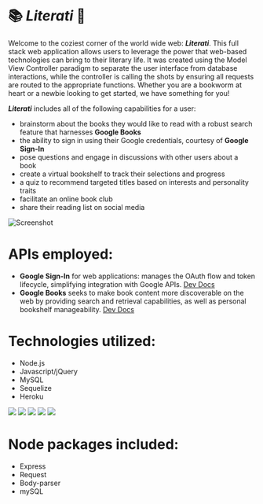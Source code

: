# :books: *Literati* :notebook:
Welcome to the coziest corner of the world wide web:  __*Literati*__.  This full stack web application allows users to leverage the power that web-based technologies can bring to their literary life.  It was created using the Model View Controller paradigm to separate the user interface from database interactions, while the controller is calling the shots by ensuring all requests are routed to the appropriate functions.  Whether you are a bookworm at heart or a newbie looking to get started, we have something for you!

__*Literati*__ includes all of the following capabilities for a user:  
* brainstorm about the books they would like to read with a robust search feature that harnesses **Google Books**
* the ability to sign in using their Google credentials, courtesy of **Google Sign-In**
* pose questions and engage in discussions with other users about a book
* create a virtual bookshelf to track their selections and progress
* a quiz to recommend targeted titles based on interests and personality traits  
* facilitate an online book club
* share their reading list on social media

![Screenshot](./public/assets/images/LiteratiMoneyShot.PNG)

# APIs employed:
- **Google Sign-In** for web applications: manages the OAuth flow and token lifecycle, simplifying integration with Google APIs.  [Dev Docs](https://developers.google.com/identity/sign-in/web/sign-in)
- **Google Books** seeks to make book content more discoverable on the web by providing search and retrieval capabilities, as well as personal bookshelf manageability.  [Dev Docs](https://developers.google.com/books/ "Dev Docs")

# Technologies utilized:
- Node.js
- Javascript/jQuery
- MySQL
- Sequelize
- Heroku

 ![](http://williamavasquez.herokuapp.com/img/js.png)
 ![](http://williamavasquez.herokuapp.com/img/node.png)
 ![](http://williamavasquez.herokuapp.com/img/mysql.png)
 ![](https://github.com/heroku/favicon/blob/master/favicon.iconset/icon_32x32.png)
 ![](http://danieldurante.com/images/sequelize.png)

# Node packages included:
- Express
- Request
- Body-parser
- mySQL
